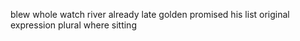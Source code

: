 blew whole watch river already late golden promised his list original expression plural where sitting